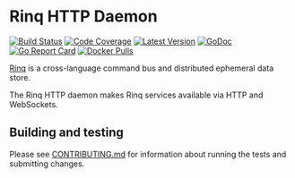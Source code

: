 # Rinq HTTP Daemon

[![Build Status](http://img.shields.io/travis/rinq/httpd/master.svg)](https://travis-ci.org/rinq/httpd)
[![Code Coverage](https://img.shields.io/codecov/c/github/rinq/httpd/master.svg)](https://codecov.io/github/rinq/httpd)
[![Latest Version](https://img.shields.io/github/tag/rinq/httpd.svg?label=semver)](https://semver.org)
[![GoDoc](https://godoc.org/github.com/rinq/httpd?status.svg)](https://godoc.org/github.com/rinq/httpd/src/rinq)
[![Go Report Card](https://goreportcard.com/badge/github.com/rinq/httpd)](https://goreportcard.com/report/github.com/rinq/httpd)
[![Docker Pulls](https://img.shields.io/docker/pulls/rinq/httpd.svg)](https://hub.docker.com/r/rinq/httpd/)

[Rinq](https://rinq.io) is a cross-language command bus and distributed ephemeral data store.

The Rinq HTTP daemon makes Rinq services available via HTTP and WebSockets.

## Building and testing

Please see [CONTRIBUTING.md](.github/CONTRIBUTING.md) for information about
running the tests and submitting changes.
